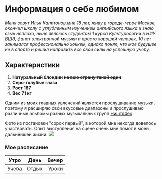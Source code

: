 # Информация о себе любимом #

_Меня зовут Илья Капитонов,мне 18 лет, живу в городе-герое Москве, окончил школу с углубленным изучением английского языка и знаю язык неплохо, ныне являюсь студентом 1 курса Культурологии в НИУ ВШЭ, фанат электронной музыки и просто хороший человек, 10 лет занимался профессионально хоккем, однако понял, что мое будущее не в спорте и решил направить все свои силы на успешную учебу._


## Характеристики ##

1. __Натуральный блондин ~~на всю страну такой один~~__
2. __Серо-голубые глаза__
3. __Рост 187__
4. __Вес 71 кг__

Одним из моих главных увлечений является прослушивание музыки, поэтому я расширяю свои вкусовые диапазоны и прослушиваю различные альбомы разных музыкальных групп [Ништя4ек](https://vk.com/club155907558)

Фото из постановки "сорок первый", в которой мне некогда довелось участвовать. Опыт выступления на сцене очень мне помог в моей дальнейшей жизни.
![](https://pp.userapi.com/c636427/v636427304/415e1/bBDVfQu6AQI.jpg)

### Мое расписание ###

Утро|День|Вечер|
---|:---:|---:
Учеба|Отдых|Уроки

